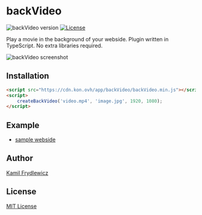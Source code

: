 # backVideo

![backVideo version](https://img.shields.io/badge/backVideo-0.0.1-green.svg)
[![License](https://img.shields.io/badge/license-MIT-red.svg)](https://opensource.org/licenses/MIT)

Play a movie in the background of your webside. Plugin written in TypeScript. No extra libraries required.

![backVideo screenshot](https://frydlewicz.pl/app/backVideo/backVideo.jpg)

## Installation
```html
<script src="https://cdn.kon.ovh/app/backVideo/backVideo.min.js"></script>
<script>
    createBackVideo('video.mp4', 'image.jpg', 1920, 1080);
</script>
```

## Example
* [sample webside](https://frydlewicz.pl/app/backVideo/example)

## Author
[Kamil Frydlewicz](https://frydlewicz.pl)

## License
[MIT License](LICENSE)
